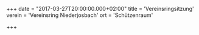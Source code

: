 +++
date = "2017-03-27T20:00:00.000+02:00"
title = 'Vereinsringsitzung'
verein = 'Vereinsring Niederjosbach'
ort = 'Schützenraum'

+++

      